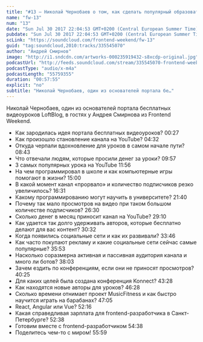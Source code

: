```yaml
---
title: "#13 – Николай Чернобаев о том, как сделать популярный образовательный проект на YouTube"
name: "fw-13"
num: "13"
date: "Sun Jul 30 2017 22:04:53 GMT+0200 (Central European Summer Time)"
pubdate: "Sun Jul 30 2017 22:04:53 GMT+0200 (Central European Summer Time)"
scLink: "https://soundcloud.com/frontend-weekend/fw-13"
guid: "tag:soundcloud,2010:tracks/335545070"
author: "Андрей Смирнов"
image: "http://i1.sndcdn.com/artworks-000235919432-s8xcdp-original.jpg"
podcastUrl: "http://feeds.soundcloud.com/stream/335545070-frontend-weekend-fw-13.m4a"
podcastType: "audio/x-m4a"
podcastLength: "55759355"
duration: "00:57:55"
explicit: "no"
subtitle: "Николай Чернобаев, один из основателей портала бе…"
---
```

Николай Чернобаев, один из основателей портала бесплатных видеоуроков LoftBlog, в гостях у Андрея Смирнова из Frontend Weekend.

- Как зародилась идея портала бесплатных видеоуроков? 00:27
- Как произошло становление канала на YouTube? 04:32
- Откуда черпали вдохновление для уроков в самом начале пути? 08:43
- Что отвечали людям, которые просили денег за уроки? 09:57
- 3 самых популярных урока на YouTube 11:56
- На чем программировал в школе и как компьютерные игры помогают в жизни? 15:00
- В какой момент канал «прорвало» и количество подписчиков резко увеличилось? 16:31
- Какому программированию могут научить в университете? 21:40
- Почему так мало просмотров на видео при таком большом количестве подписчиков? 26:30
- Сколько денег в месяц приносит канал на YouTube? 29:10
- Как удается так долго удерживать авторов, которые бесплатно делают для вас контент? 30:32
- Когда появились социальные сети и как их развивали? 33:46
- Как часто покупают рекламу и какие социальные сети сейчас самые популярные? 35:53
- Насколько соразмерна активная и пассивная аудитория канала и много ли ботов? 38:03
- Зачем ездить по конференциям, если они не приносят просмотров? 40:25
- Для каких целей была создана конференция Konnect? 43:28
- Как находятся новые авторы для уроков? 46:28
- Сколько времени отнимает проект MusicFitness и как быстро научится играть на барабанах? 47:05
- React, Angular или Vue? 52:16
- Какая справедливая зарплата для frontend-разработчика в Санкт-Петербурге? 52:38
- Готовим вместе с frontend-разработчиком 54:38
- Поделитесь чем-то с миром! 55:59